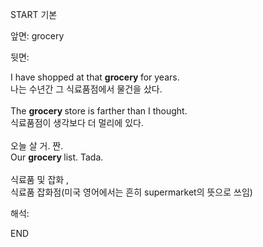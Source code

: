 START
기본

앞면:
grocery


뒷면:
<div>I have shopped at that <b>grocery </b>for years. </div><div><div>나는 수년간 그 식료품점에서 물건을 샀다.</div></div><div><br></div><div><div>The <b>grocery </b>store is farther than I thought. </div><div><div>식료품점이 생각보다 더 멀리에 있다.</div></div></div><div><br></div><div><div><div>오늘 살 거. 짠.</div></div><div><div>Our <b>grocery </b>list. Tada.</div></div></div><div><br></div><div>식료품 및 잡화 , </div><div>식료품 잡화점(미국 영어에서는 흔히 supermarket의 뜻으로 쓰임)<br></div>


해석:
<!--ID: 1746614454009-->
END